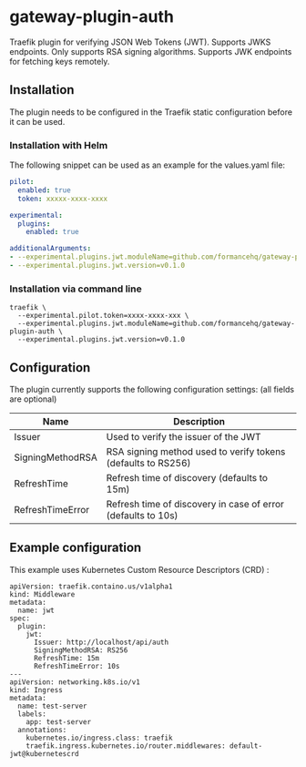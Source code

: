 # gateway-plugin-auth
Traefik plugin for verifying JSON Web Tokens (JWT). Supports JWKS endpoints.
Only supports RSA signing algorithms. Supports JWK endpoints for fetching keys remotely.

## Installation
The plugin needs to be configured in the Traefik static configuration before it can be used.
### Installation with Helm
The following snippet can be used as an example for the values.yaml file:
```values.yaml
pilot:
  enabled: true
  token: xxxxx-xxxx-xxxx

experimental:
  plugins:
    enabled: true

additionalArguments:
- --experimental.plugins.jwt.moduleName=github.com/formancehq/gateway-plugin-auth
- --experimental.plugins.jwt.version=v0.1.0
```

### Installation via command line
```
traefik \
  --experimental.pilot.token=xxxx-xxxx-xxx \
  --experimental.plugins.jwt.moduleName=github.com/formancehq/gateway-plugin-auth \
  --experimental.plugins.jwt.version=v0.1.0
```

## Configuration
The plugin currently supports the following configuration settings: (all fields are optional)

Name | Description
--- | ---
Issuer | Used to verify the issuer of the JWT
SigningMethodRSA | RSA signing method used to verify tokens (defaults to RS256)
RefreshTime | Refresh time of discovery (defaults to 15m)
RefreshTimeError | Refresh time of discovery in case of error (defaults to 10s)

## Example configuration
This example uses Kubernetes Custom Resource Descriptors (CRD) :
```
apiVersion: traefik.containo.us/v1alpha1
kind: Middleware
metadata:
  name: jwt
spec:
  plugin:
    jwt:
      Issuer: http://localhost/api/auth
      SigningMethodRSA: RS256
      RefreshTime: 15m
      RefreshTimeError: 10s
---
apiVersion: networking.k8s.io/v1
kind: Ingress
metadata:
  name: test-server
  labels:
    app: test-server
  annotations:
    kubernetes.io/ingress.class: traefik
    traefik.ingress.kubernetes.io/router.middlewares: default-jwt@kubernetescrd

```
